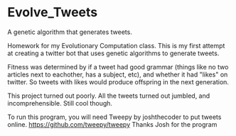 # Evolve_Tweets
A genetic algorithm that generates tweets.

Homework for my Evolutionary Computation class. This is my first attempt at creating a twitter bot that uses genetic algorithms 
to generate tweets.

Fitness was determined by if a tweet had good grammar (things like no two articles next to eachother, has a subject, etc), and whether 
it had "likes" on twitter. So tweets with likes would produce offspring in the next generation.

This project turned out poorly. All the tweets turned out jumbled, and incomprehensible. Still cool though. 

To run this program, you will need Tweepy by joshthecoder to put tweets online. https://github.com/tweepy/tweepy 
Thanks Josh for the program
